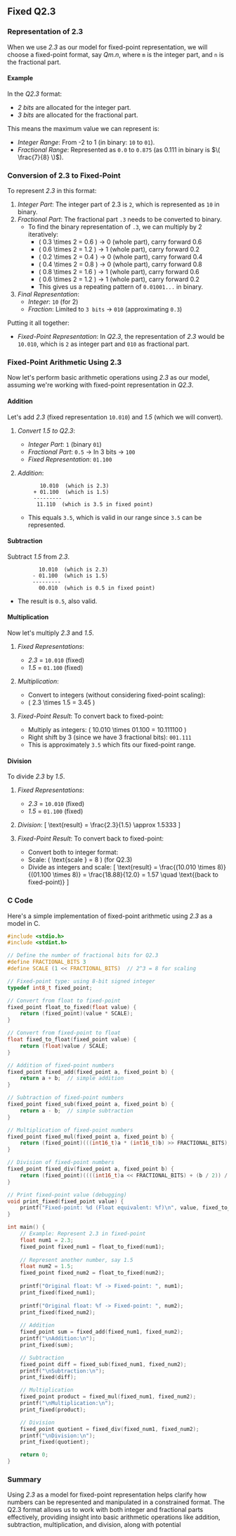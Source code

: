 ## Fixed Q2.3

### Representation of 2.3

When we use *2.3* as our model for fixed-point representation, we will choose a fixed-point format,
say *Qm.n*, where `m` is the integer part, and `n` is the fractional part.

#### Example

In the *Q2.3* format:
- *2 bits* are allocated for the integer part.
- *3 bits* are allocated for the fractional part.

This means the maximum value we can represent is:
- *Integer Range*: From -2 to 1 (in binary: `10` to `01`).
- *Fractional Range*: Represented as `0.0` to `0.875` (as 0.111 in binary is $\( \frac{7}{8} \)$).

### Conversion of 2.3 to Fixed-Point

To represent *2.3* in this format:
1. *Integer Part*: The integer part of 2.3 is `2`, which is represented as `10` in binary.
2. *Fractional Part*: The fractional part `.3` needs to be converted to binary.
   - To find the binary representation of `.3`, we can multiply by 2 iteratively:
     - \( 0.3 \times 2 = 0.6 \)  → 0 (whole part), carry forward 0.6
     - \( 0.6 \times 2 = 1.2 \)  → 1 (whole part), carry forward 0.2
     - \( 0.2 \times 2 = 0.4 \)  → 0 (whole part), carry forward 0.4
     - \( 0.4 \times 2 = 0.8 \)  → 0 (whole part), carry forward 0.8
     - \( 0.8 \times 2 = 1.6 \)  → 1 (whole part), carry forward 0.6
     - \( 0.6 \times 2 = 1.2 \)  → 1 (whole part), carry forward 0.2
     - This gives us a repeating pattern of `0.01001...` in binary.
3. *Final Representation*: 
   - *Integer*: `10` (for 2)
   - *Fraction*: Limited to `3 bits` → `010` (approximating `0.3`)

Putting it all together:
- *Fixed-Point Representation*: In *Q2.3*, the representation of *2.3* would be `10.010`, which is `2` as integer part and `010` as fractional part.

### Fixed-Point Arithmetic Using 2.3

Now let's perform basic arithmetic operations using *2.3* as our model,
assuming we're working with fixed-point representation in *Q2.3*.

#### Addition

Let's add *2.3* (fixed representation `10.010`) and *1.5* (which we will convert).

1. *Convert 1.5 to Q2.3*:
   - *Integer Part*: `1` (binary `01`)
   - *Fractional Part*: `0.5` → In 3 bits → `100`
   - *Fixed Representation*: `01.100`

2. *Addition*:
   ```
          10.010  (which is 2.3)
        + 01.100  (which is 1.5)
        ---------
         11.110  (which is 3.5 in fixed point)
   ```
   - This equals `3.5`, which is valid in our range since `3.5` can be represented.

#### Subtraction

Subtract *1.5* from *2.3*.

```
          10.010  (which is 2.3)
        - 01.100  (which is 1.5)
        ---------
          00.010  (which is 0.5 in fixed point)
```
- The result is `0.5`, also valid.

#### Multiplication

Now let's multiply *2.3* and *1.5*.

1. *Fixed Representations*:
   - *2.3* = `10.010` (fixed)
   - *1.5* = `01.100` (fixed)

2. *Multiplication*:
   - Convert to integers (without considering fixed-point scaling):
   - \( 2.3 \times 1.5 = 3.45 \)

3. *Fixed-Point Result*:
   To convert back to fixed-point:
   - Multiply as integers: \( 10.010 \times 01.100 = 10.111100 \)
   - Right shift by 3 (since we have 3 fractional bits): `001.111` 
   - This is approximately `3.5` which fits our fixed-point range.

#### Division

To divide *2.3* by *1.5*.

1. *Fixed Representations*:
   - *2.3* = `10.010` (fixed)
   - *1.5* = `01.100` (fixed)

2. *Division*:
   \[
   \text{result} = \frac{2.3}{1.5} \approx 1.5333
   \]

3. *Fixed-Point Result*:
   To convert back to fixed-point:
   - Convert both to integer format:
   - Scale: \( \text{scale } = 8 \) (for Q2.3)
   - Divide as integers and scale: 
   \[
   \text{result} = \frac{(10.010 \times 8)}{(01.100 \times 8)} = \frac{18.88}{12.0} = 1.57 \quad \text{(back to fixed-point)}
   \]

### C Code

Here's a simple implementation of fixed-point arithmetic using *2.3* as a model in C.

```c
#include <stdio.h>
#include <stdint.h>

// Define the number of fractional bits for Q2.3
#define FRACTIONAL_BITS 3
#define SCALE (1 << FRACTIONAL_BITS)  // 2^3 = 8 for scaling

// Fixed-point type: using 8-bit signed integer
typedef int8_t fixed_point;

// Convert from float to fixed-point
fixed_point float_to_fixed(float value) {
    return (fixed_point)(value * SCALE);
}

// Convert from fixed-point to float
float fixed_to_float(fixed_point value) {
    return (float)value / SCALE;
}

// Addition of fixed-point numbers
fixed_point fixed_add(fixed_point a, fixed_point b) {
    return a + b;  // simple addition
}

// Subtraction of fixed-point numbers
fixed_point fixed_sub(fixed_point a, fixed_point b) {
    return a - b;  // simple subtraction
}

// Multiplication of fixed-point numbers
fixed_point fixed_mul(fixed_point a, fixed_point b) {
    return (fixed_point)(((int16_t)a * (int16_t)b) >> FRACTIONAL_BITS); // Right shift to scale down
}

// Division of fixed-point numbers
fixed_point fixed_div(fixed_point a, fixed_point b) {
    return (fixed_point)((((int16_t)a << FRACTIONAL_BITS) + (b / 2)) / b); // Scale numerator for precision
}

// Print fixed-point value (debugging)
void print_fixed(fixed_point value) {
    printf("Fixed-point: %d (Float equivalent: %f)\n", value, fixed_to_float(value));
}

int main() {
    // Example: Represent 2.3 in fixed-point
    float num1 = 2.3;
    fixed_point fixed_num1 = float_to_fixed(num1);
    
    // Represent another number, say 1.5
    float num2 = 1.5;
    fixed_point fixed_num2 = float_to_fixed(num2);
    
    printf("Original float: %f -> Fixed-point: ", num1);
    print_fixed(fixed_num1);
    
    printf("Original float: %f -> Fixed-point: ", num2);
    print_fixed(fixed_num2);
    
    // Addition
    fixed_point sum = fixed_add(fixed_num1, fixed_num2);
    printf("\nAddition:\n");
    print_fixed(sum);

    // Subtraction
    fixed_point diff = fixed_sub(fixed_num1, fixed_num2);
    printf("\nSubtraction:\n");
    print_fixed(diff);

    // Multiplication
    fixed_point product = fixed_mul(fixed_num1, fixed_num2);
    printf("\nMultiplication:\n");
    print_fixed(product);

    // Division
    fixed_point quotient = fixed_div(fixed_num1, fixed_num2);
    printf("\nDivision:\n");
    print_fixed(quotient);

    return 0;
}
```

### Summary

Using *2.3* as a model for fixed-point representation helps clarify how numbers can be represented and manipulated in a constrained format. The Q2.3 format allows us to work with both integer and fractional parts effectively, providing insight into basic arithmetic operations like addition, subtraction, multiplication, and division, along with potential
